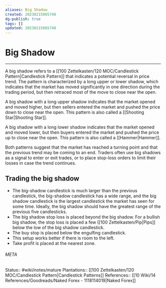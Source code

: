 ```yaml
---
aliases: Big Shadow
created: 20230215065748
dg-publish: true
tags: []
updated: 20230215065748
---
```

# Big Shadow
---
A big shadow refers to a [[100 Zettelkasten/120 MOC/Candlestick Pattern\|Candlestick Pattern]] that indicates a potential reversal in price trend. The pattern is characterized by a long upper or lower shadow, which indicates that the market has moved significantly in one direction during the trading period, but then retraced most of the move to close near the open.

A big shadow with a long upper shadow indicates that the market opened and moved higher, but then sellers entered the market and pushed the price down to close near the open. This pattern is also called a [[Shooting Star\|Shooting Star]].

A big shadow with a long lower shadow indicates that the market opened and moved lower, but then buyers entered the market and pushed the price up to close near the open. This pattern is also called a [[Hammer\|Hammer]].

Both patterns suggest that the market has reached a turning point and that the previous trend may be coming to an end. Traders often use big shadows as a signal to enter or exit trades, or to place stop-loss orders to limit their losses in case the trend continues.

## Trading the big shadow
- The big-shadow candlestick is much larger than the previous candlestick, the big-shadow candlestick has a wide range, and the big shadow candlestick is the largest candlestick the market has seen for some time. Ideally, the big shadow should have the greatest range of the previous five candlesticks.
- The big shadow stop loss is placed beyond the big shadow. For a bullish big shadow, the stop loss is placed a few [[100 Zettelkasten/Pip\|Pips]] below the low of the big shadow candlestick.
- The buy stop is placed below the engulfing candlestick.
- This setup works better if there is room to the left.
- Take profit is placed at the nearest zone.



###### META
Status:: #wiki/notes/mature 
Plantations:: [[100 Zettelkasten/120 MOC/Candlestick Pattern\|Candlestick Patterns]]
References:: [[10 Wiki/14 References/Goodreads/Naked Forex - 1118114019\|Naked Forex]]
